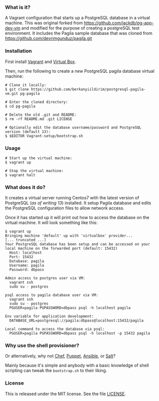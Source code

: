### What is it?

A Vagrant configuration that starts up a PostgreSQL database in a virtual machine. This was original forked from https://github.com/jackdb/pg-app-dev-vm and modified for the purpose of creating a postgreSQL test environment. It includes the Pagila sample database that was cloned from https://github.com/devrimgunduz/pagila.git

### Installation

First install [Vagrant] and [Virtual Box].

Then, run the following to create a new PostgreSQL pagila database virtual machine:

    
    # Clone it locally:
    $ git clone https://github.com/berkanyiildirim/postgresql-pagila-vm.git pg-pagila

    # Enter the cloned directory:
    $ cd pg-pagila

    # Delete the old .git and README:
    $ rm -rf README.md .git LICENSE
    
    # Optionally edit the database username/password and PostgreSQL version (default 13):
    $ $EDITOR Vagrant-setup/bootstrap.sh

### Usage

    # Start up the virtual machine:
    $ vagrant up

    # Stop the virtual machine:
    $ vagrant halt

### What does it do?

It creates a virtual server running Centos7 with the latest version of PostgreSQL (*as of writing 13*) installed. It setup Pagila database and edits the PostgreSQL configuration files to allow network access. 

Once it has started up it will print out how to access the database on the virtual machine. It will look something like this:

    $ vagrant up
    Bringing machine 'default' up with 'virtualbox' provider...
    [... truncated ...]
    Your PostgreSQL database has been setup and can be accessed on your local machine on the forwarded port (default: 15432)
      Host: localhost
      Port: 15432
      Database: pagila
      Username: pagila
      Password: dbpass

    Admin access to postgres user via VM:
      vagrant ssh
      sudo su - postgres

    psql access to pagila database user via VM:
      vagrant ssh
      sudo su - postgres
      PGUSER=pagila PGPASSWORD=dbpass psql -h localhost pagila

    Env variable for application development:
      DATABASE_URL=postgresql://pagila:dbpass@localhost:15432/pagila

    Local command to access the database via psql:
      PGUSER=pagila PGPASSWORD=dbpass psql -h localhost -p 15432 pagila

### Why use the shell provisioner?

Or alternatively, why not [Chef](http://www.getchef.com/chef/), [Puppet](http://puppetlabs.com/), [Ansible](http://www.ansibleworks.com/), or [Salt](http://www.saltstack.com/)?

Mainly because it's simple and anybody with a basic knowledge of shell scripting can tweak the `bootstrap.sh` to their liking.

### License

This is released under the MIT license. See the file [LICENSE](LICENSE).

[Virtual Box]: https://www.virtualbox.org/
[Vagrant]: http://www.vagrantup.com/
